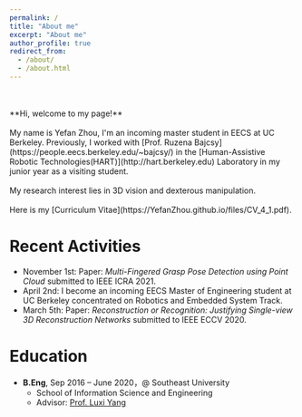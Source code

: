 ```yaml
---
permalink: /
title: "About me"
excerpt: "About me"
author_profile: true
redirect_from: 
  - /about/
  - /about.html
---
```

<br/>
<br/>
**Hi, welcome to my page!**
<br/>
<br/>
My name is Yefan Zhou, I'm an incoming master student in EECS at UC Berkeley. 
Previously, I worked with [Prof. Ruzena Bajcsy](https://people.eecs.berkeley.edu/~bajcsy/) in the [Human-Assistive Robotic Technologies(HART)](http://hart.berkeley.edu) Laboratory in my junior year as a visiting student.
<br/> 
<br/> 
My research interest lies in 3D vision and dexterous manipulation.
<br/> 
<br/> 
Here is my [Curriculum Vitae](https://YefanZhou.github.io/files/CV_4_1.pdf).
  



Recent Activities
======
* November 1st: Paper: *Multi-Fingered Grasp Pose Detection using Point Cloud* submitted to IEEE ICRA 2021.
* April 2nd: I become an incoming EECS Master of Engineering student at UC Berkeley concentrated on Robotics and Embedded System Track.
* March 5th: Paper: *Reconstruction or Recognition: Justifying Single-view 3D Reconstruction Networks* submitted to IEEE ECCV 2020.
  
  
  

Education
======
* **B.Eng**, Sep 2016 – June 2020，@ Southeast University  
	* School of Information Science and Engineering  
	* Advisor: [Prof. Luxi Yang](https://radio.seu.edu.cn/2018/0423/c19940a213606/pagem.htm)
  
  
  
  
  


